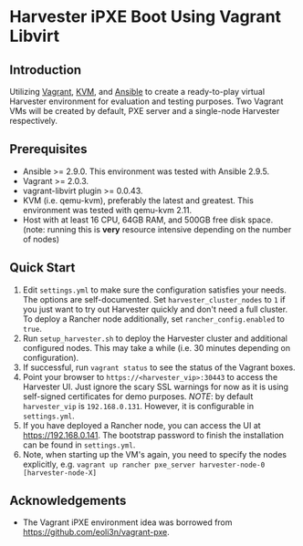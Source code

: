 Harvester iPXE Boot Using Vagrant Libvirt
=========================================

Introduction
------------

Utilizing [Vagrant][vagrant], [KVM][kvm], and [Ansible][ansible] to create a
ready-to-play virtual Harvester environment for evaluation and testing
purposes. Two Vagrant VMs will be created by default, PXE server and a
single-node Harvester respectively.

Prerequisites
-------------

-   Ansible \>= 2.9.0. This environment was tested with Ansible 2.9.5.
-   Vagrant \>= 2.0.3.
-   vagrant-libvirt plugin \>= 0.0.43.
-   KVM (i.e. qemu-kvm), preferably the latest and greatest. This
    environment was tested with qemu-kvm 2.11.
-   Host with at least 16 CPU, 64GB RAM, and 500GB free disk space. (note: running this is **very** resource intensive depending on the number of nodes)

Quick Start
-----------

1.  Edit `settings.yml` to make sure the configuration satisfies your
    needs. The options are self-documented.
    Set `harvester_cluster_nodes` to `1` if you just want to try out
    Harvester quickly and don't need a full cluster.
    To deploy a Rancher node additionally, set `rancher_config.enabled` to `true`.
2.  Run `setup_harvester.sh` to deploy the Harvester cluster and additional configured nodes.
    This may take a while (i.e. 30 minutes depending on configuration).
3.  If successful, run `vagrant status` to see the status of the Vagrant
    boxes.
4.  Point your browser to `https://<harvester_vip>:30443` to
    access the Harvester UI. Just ignore the scary SSL warnings for now
    as it is using self-signed certificates for demo purposes.
    *NOTE*: by default `harvester_vip` is `192.168.0.131`. However, it is
    configurable in `settings.yml`.
5.  If you have deployed a Rancher node, you can access the UI
    at https://192.168.0.141.
    The bootstrap password to finish the installation can be found in
    `settings.yml`.
6.  Note, when starting up the VM's again, you need to specify the
    nodes explicitly, e.g. `vagrant up rancher pxe_server harvester-node-0 [harvester-node-X]`

Acknowledgements
----------------

-   The Vagrant iPXE environment idea was borrowed from
    <https://github.com/eoli3n/vagrant-pxe>.


[ansible]: https://www.ansible.com
[kvm]: https://www.linux-kvm.org
[vagrant]: https://www.vagrantup.com
